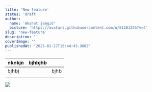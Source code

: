 ```yaml
---
title: 'New feature'
status: 'draft'
author:
  name: 'Akshat jangid'
  picture: 'https://avatars.githubusercontent.com/u/81281246?v=4'
slug: 'new-feature'
description: ''
coverImage: ''
publishedAt: '2025-01-27T15:44:43.968Z'
---
```



| nknkjn | bjhbjhb |  |
| --- | --- | --- |
| bjhbj |  | bjhb |
|  |  |  |

[![](/images/images-cyNj.jfif)](https://videos.pexels.com/video-files/6548176/6548176-hd_1920_1080_24fps.mp4)
